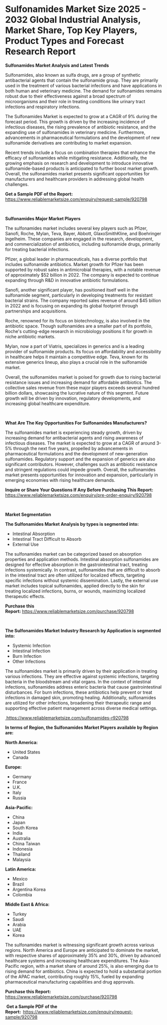 <p><h1>Sulfonamides Market Size 2025 - 2032 Global Industrial Analysis, Market Share, Top Key Players, Product Types and Forecast Research Report</h1></p><p><strong>Sulfonamides Market Analysis and Latest Trends</strong></p>
<p><p>Sulfonamides, also known as sulfa drugs, are a group of synthetic antibacterial agents that contain the sulfonamide group. They are primarily used in the treatment of various bacterial infections and have applications in both human and veterinary medicine. The demand for sulfonamides remains robust due to their effectiveness against a broad spectrum of microorganisms and their role in treating conditions like urinary tract infections and respiratory infections.</p><p>The Sulfonamides Market is expected to grow at a CAGR of 9% during the forecast period. This growth is driven by the increasing incidence of infectious diseases, the rising prevalence of antibiotic resistance, and the expanding use of sulfonamides in veterinary medicine. Furthermore, advancements in pharmaceutical formulations and the development of new sulfonamide derivatives are contributing to market expansion. </p><p>Recent trends include a focus on combination therapies that enhance the efficacy of sulfonamides while mitigating resistance. Additionally, the growing emphasis on research and development to introduce innovative sulfonamide-based products is anticipated to further boost market growth. Overall, the sulfonamides market presents significant opportunities for manufacturers and healthcare providers in addressing global health challenges.</p></p>
<p><strong>Get a Sample PDF of the Report:&nbsp;</strong> <a href="https://www.reliablemarketsize.com/enquiry/request-sample/920798?utm_campaign=1901&utm_medium=2&utm_source=Github&utm_content=ia&utm_term=17042025&utm_id=sulfonamides">https://www.reliablemarketsize.com/enquiry/request-sample/920798</a></p>
<p>&nbsp;</p>
<p><strong>Sulfonamides Major Market Players</strong></p>
<p><p>The sulfonamides market includes several key players such as Pfizer, Sanofi, Roche, Mylan, Teva, Bayer, Abbott, GlaxoSmithKline, and Boehringer Ingelheim. These companies are engaged in the research, development, and commercialization of antibiotics, including sulfonamide drugs, primarily for treating bacterial infections.</p><p>Pfizer, a global leader in pharmaceuticals, has a diverse portfolio that includes sulfonamide antibiotics. Market growth for Pfizer has been supported by robust sales in antimicrobial therapies, with a notable revenue of approximately $52 billion in 2022. The company is expected to continue expanding through R&D in innovative antibiotic formulations.</p><p>Sanofi, another significant player, has positioned itself well in the sulfonamide segment, particularly in developing treatments for resistant bacterial strains. The company reported sales revenue of around $45 billion in 2022 and is focusing on expanding its global footprint through partnerships and acquisitions.</p><p>Roche, renowned for its focus on biotechnology, is also involved in the antibiotic space. Though sulfonamides are a smaller part of its portfolio, Roche's cutting-edge research in microbiology positions it for growth in niche antibiotic markets.</p><p>Mylan, now a part of Viatris, specializes in generics and is a leading provider of sulfonamide products. Its focus on affordability and accessibility in healthcare helps it maintain a competitive edge. Teva, known for its extensive generics lineup, also plays a crucial role in the sulfonamide market.</p><p>Overall, the sulfonamides market is poised for growth due to rising bacterial resistance issues and increasing demand for affordable antibiotics. The collective sales revenue from these major players exceeds several hundred billion dollars, showcasing the lucrative nature of this segment. Future growth will be driven by innovation, regulatory developments, and increasing global healthcare expenditure.</p></p>
<p>&nbsp;</p>
<p><strong>What Are The Key Opportunities For Sulfonamides Manufacturers?</strong></p>
<p><p>The sulfonamides market is experiencing steady growth, driven by increasing demand for antibacterial agents and rising awareness of infectious diseases. The market is expected to grow at a CAGR of around 3-5% through the next five years, propelled by advancements in pharmaceutical formulations and the development of new-generation sulfonamides. Regulatory support and the expansion of generics are also significant contributors. However, challenges such as antibiotic resistance and stringent regulations could impede growth. Overall, the sulfonamides market presents opportunities for innovation and expansion, particularly in emerging economies with rising healthcare demands.</p></p>
<p><strong>Inquire or Share Your Questions If Any Before Purchasing This Report:</strong> <a href="https://www.reliablemarketsize.com/enquiry/pre-order-enquiry/920798?utm_campaign=1901&utm_medium=2&utm_source=Github&utm_content=ia&utm_term=17042025&utm_id=sulfonamides">https://www.reliablemarketsize.com/enquiry/pre-order-enquiry/920798</a></p>
<p>&nbsp;</p>
<p><strong>Market Segmentation</strong></p>
<p><strong>The Sulfonamides Market Analysis by types is segmented into:</strong></p>
<p><ul><li>Intestinal Absorption</li><li>Intestinal Tract Difficult to Absorb</li><li>External Use</li></ul></p>
<p><p>The sulfonamides market can be categorized based on absorption properties and application methods. Intestinal absorption sulfonamides are designed for effective absorption in the gastrointestinal tract, treating infections systemically. In contrast, sulfonamides that are difficult to absorb in the intestinal tract are often utilized for localized effects, targeting specific infections without systemic dissemination. Lastly, the external use market includes topical sulfonamides, applied directly to the skin for treating localized infections, burns, or wounds, maximizing localized therapeutic effects.</p></p>
<p><strong>Purchase this Report:&nbsp;</strong><a href="https://www.reliablemarketsize.com/purchase/920798?utm_campaign=1901&utm_medium=2&utm_source=Github&utm_content=ia&utm_term=17042025&utm_id=sulfonamides">https://www.reliablemarketsize.com/purchase/920798</a></p>
<p>&nbsp;</p>
<p><strong>The Sulfonamides Market Industry Research by Application is segmented into:</strong></p>
<p><ul><li>Systemic Infection</li><li>Intestinal Infection</li><li>Burn Infection</li><li>Other Infections</li></ul></p>
<p><p>The sulfonamides market is primarily driven by their application in treating various infections. They are effective against systemic infections, targeting bacteria in the bloodstream and vital organs. In the context of intestinal infections, sulfonamides address enteric bacteria that cause gastrointestinal disturbances. For burn infections, these antibiotics help prevent or treat infections in damaged skin, promoting healing. Additionally, sulfonamides are utilized for other infections, broadening their therapeutic range and supporting effective patient management across diverse medical settings.</p></p>
<p><a href="https://www.reliablemarketsize.com/sulfonamides-r920798?utm_campaign=1901&utm_medium=2&utm_source=Github&utm_content=ia&utm_term=17042025&utm_id=sulfonamides">&nbsp;https://www.reliablemarketsize.com/sulfonamides-r920798</a></p>
<p><strong>In terms of Region, the Sulfonamides Market Players available by Region are:</strong></p>
<p>
    <p> <strong> North America: </strong>
        <ul>
            <li>United States</li>
            <li>Canada</li>
        </ul>
        </p> 
    <p> <strong> Europe: </strong>
        <ul>
            <li>Germany</li>
            <li>France</li>
            <li>U.K.</li>
            <li>Italy</li>
            <li>Russia</li>
        </ul>
        </p> 
    <p> <strong> Asia-Pacific: </strong>
        <ul>
            <li>China</li>
            <li>Japan</li>
            <li>South Korea</li>
            <li>India</li>
            <li>Australia</li>
            <li>China Taiwan</li>
            <li>Indonesia</li>
            <li>Thailand</li>
            <li>Malaysia</li>
        </ul>
        </p> 
    <p> <strong> Latin America: </strong>
        <ul>
            <li>Mexico</li>
            <li>Brazil</li>
            <li>Argentina Korea</li>
            <li>Colombia</li>
        </ul>
        </p> 
    <p> <strong> Middle East & Africa: </strong>
        <ul>
            <li>Turkey</li>
            <li>Saudi</li>
            <li>Arabia</li>
            <li>UAE</li>
            <li>Korea</li>
        </ul>
    </p>
    </p>
<p><p>The sulfonamides market is witnessing significant growth across various regions. North America and Europe are anticipated to dominate the market, with respective shares of approximately 35% and 30%, driven by advanced healthcare systems and increasing healthcare expenditures. The Asia-Pacific region, with a market share of around 25%, is also emerging due to rising demand for antibiotics. China is expected to hold a substantial portion of the APAC market, contributing roughly 15%, fueled by expanding pharmaceutical manufacturing capabilities and drug approvals.</p></p>
<p><strong>Purchase this Report: </strong><a href="https://www.reliablemarketsize.com/purchase/920798?utm_campaign=1901&utm_medium=2&utm_source=Github&utm_content=ia&utm_term=17042025&utm_id=sulfonamides">https://www.reliablemarketsize.com/purchase/920798</a></p>
<p>&nbsp;<strong>Get a Sample PDF of the Report:&nbsp;&nbsp;</strong><a href="https://www.reliablemarketsize.com/enquiry/request-sample/920798?utm_campaign=1901&utm_medium=2&utm_source=Github&utm_content=ia&utm_term=17042025&utm_id=sulfonamides">https://www.reliablemarketsize.com/enquiry/request-sample/920798</a></p>
<p><strong></strong></p>
<p><p></p><p></p><p></p></p>